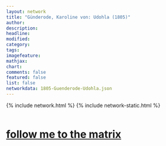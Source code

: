 ```yaml
---
layout: network
title: "Günderode, Karoline von: Udohla (1805)"
author:
description:
headline:
modified:
category:
tags: 
imagefeature: 
mathjax: 
chart: 
comments: false
featured: false
list: false
networkdata: 1805-Guenderode-Udohla.json
---
```

{% include network.html %}
{% include network-static.html %}
<div class="row">
  <div class="small-5 small-centered columns"><a href="/matrix293"><h1>follow me to the matrix</h1></a>
</div>
</div>
